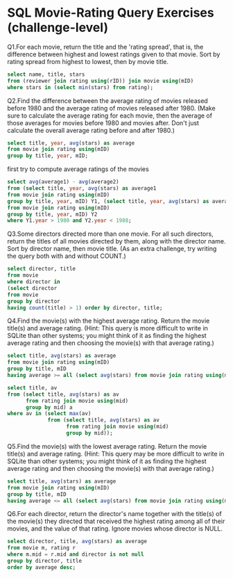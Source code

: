 # SQL Movie-Rating Query Exercises (challenge-level)

Q1.For each movie, return the title and the 'rating spread', that is, the difference between highest and lowest ratings given to that movie. Sort by rating spread from highest to lowest, then by movie title.
```sql
select name, title, stars
from (reviewer join rating using(rID)) join movie using(mID)
where stars in (select min(stars) from rating);
```

Q2.Find the difference between the average rating of movies released before 1980 and the average rating of movies released after 1980. (Make sure to calculate the average rating for each movie, then the average of those averages for movies before 1980 and movies after. Don't just calculate the overall average rating before and after 1980.)


```sql
select title, year, avg(stars) as average
from movie join rating using(mID)
group by title, year, mID;
```
first try to compute average ratings of the movies
```sql
select avg(average1) - avg(average2)
from (select title, year, avg(stars) as average1
from movie join rating using(mID)
group by title, year, mID) Y1, (select title, year, avg(stars) as average2
from movie join rating using(mID)
group by title, year, mID) Y2
where Y1.year > 1980 and Y2.year < 1988;
```

Q3.Some directors directed more than one movie. For all such directors, return the titles of all movies directed by them, along with the director name. Sort by director name, then movie title. (As an extra challenge, try writing the query both with and without COUNT.)
```sql
select director, title
from movie
where director in 
(select director
from movie
group by director
having count(title) > 1) order by director, title;
```

Q4.Find the movie(s) with the highest average rating. Return the movie title(s) and average rating. (Hint: This query is more difficult to write in SQLite than other systems; you might think of it as finding the highest average rating and then choosing the movie(s) with that average rating.)
```sql
select title, avg(stars) as average
from movie join rating using(mID)
group by title, mID
having average >= all (select avg(stars) from movie join rating using(mID) group by title, mID);

select title, av
from (select title, avg(stars) as av 
      from rating join movie using(mid) 
      group by mid) a
where av in (select max(av) 
             from (select title, avg(stars) as av 
                   from rating join movie using(mid) 
                   group by mid));

```

Q5.Find the movie(s) with the lowest average rating. Return the movie title(s) and average rating. (Hint: This query may be more difficult to write in SQLite than other systems; you might think of it as finding the highest average rating and then choosing the movie(s) with that average rating.)
```sql
select title, avg(stars) as average
from movie join rating using(mID)
group by title, mID
having average <= all (select avg(stars) from movie join rating using(mID) group by title, mID);

```

Q6.For each director, return the director's name together with the title(s) of the movie(s) they directed that received the highest rating among all of their movies, and the value of that rating. Ignore movies whose director is NULL.
```sql
select director, title, avg(stars) as average
from movie m, rating r
where m.mid = r.mid and director is not null
group by director, title 
order by average desc;
```

